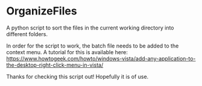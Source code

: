 # OrganizeFiles
A python script to sort the files in the current working directory into different folders.

In order for the script to work, the batch file needs to be added to the context menu. A tutorial for this is available here: 
https://www.howtogeek.com/howto/windows-vista/add-any-application-to-the-desktop-right-click-menu-in-vista/

Thanks for checking this script out! Hopefully it is of use. 

